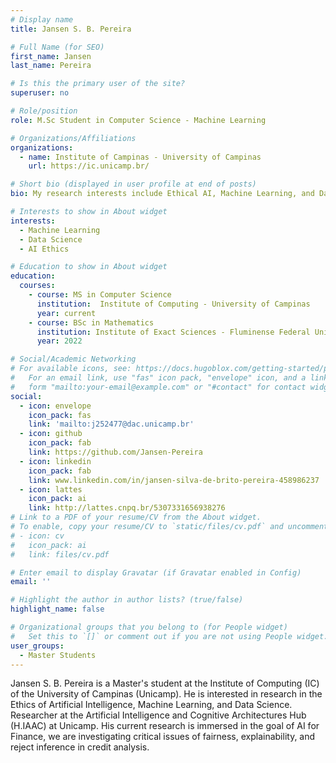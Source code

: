 ```yaml
---
# Display name
title: Jansen S. B. Pereira

# Full Name (for SEO)
first_name: Jansen
last_name: Pereira

# Is this the primary user of the site?
superuser: no

# Role/position
role: M.Sc Student in Computer Science - Machine Learning

# Organizations/Affiliations
organizations:
  - name: Institute of Campinas - University of Campinas
    url: https://ic.unicamp.br/

# Short bio (displayed in user profile at end of posts)
bio: My research interests include Ethical AI, Machine Learning, and Data Science.

# Interests to show in About widget
interests:
  - Machine Learning
  - Data Science
  - AI Ethics

# Education to show in About widget
education:
  courses:
    - course: MS in Computer Science
      institution:  Institute of Computing - University of Campinas
      year: current
    - course: BSc in Mathematics
      institution: Institute of Exact Sciences - Fluminense Federal University
      year: 2022

# Social/Academic Networking
# For available icons, see: https://docs.hugoblox.com/getting-started/page-builder/#icons
#   For an email link, use "fas" icon pack, "envelope" icon, and a link in the
#   form "mailto:your-email@example.com" or "#contact" for contact widget.
social:
  - icon: envelope
    icon_pack: fas
    link: 'mailto:j252477@dac.unicamp.br'
  - icon: github
    icon_pack: fab
    link: https://github.com/Jansen-Pereira
  - icon: linkedin
    icon_pack: fab
    link: www.linkedin.com/in/jansen-silva-de-brito-pereira-458986237
  - icon: lattes
    icon_pack: ai
    link: http://lattes.cnpq.br/5307331656938276
# Link to a PDF of your resume/CV from the About widget.
# To enable, copy your resume/CV to `static/files/cv.pdf` and uncomment the lines below.
# - icon: cv
#   icon_pack: ai
#   link: files/cv.pdf

# Enter email to display Gravatar (if Gravatar enabled in Config)
email: ''

# Highlight the author in author lists? (true/false)
highlight_name: false

# Organizational groups that you belong to (for People widget)
#   Set this to `[]` or comment out if you are not using People widget.
user_groups:
  - Master Students
---
```


Jansen S. B. Pereira is a Master's student at the Institute of Computing (IC) of the University of Campinas (Unicamp). He is interested in research in the Ethics of Artificial Intelligence, Machine Learning, and Data Science. Researcher at the Artificial Intelligence and Cognitive Architectures Hub (H.IAAC) at Unicamp. His current research is immersed in the goal of AI for Finance, we are investigating critical issues of fairness, explainability, and reject inference in credit analysis.
